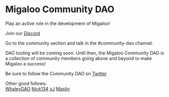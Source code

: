 # Migaloo Community DAO

Play an active role in the development of Migaloo!

Join our [Discord](https://discord.com/invite/pc5EXCBfEw)

Go to the community section and talk in the #community-dao channel.

DAO tooling will be coming soon. Until then, the Migaloo Community DAO is a collection of community members going above and beyond to make Migaloo a success!

Be sure to follow the Community DAO on [Twitter](https://twitter.com/MigalooCmtyDAO)

Other good follows:  
[WhaleyDAO](https://twitter.com/WhaleyDAO)
[Nick134](https://twitter.com/NCK134)
[zJ](https://twitter.com/zJu_u)
[Maslin](https://twitter.com/maslinedwin)
